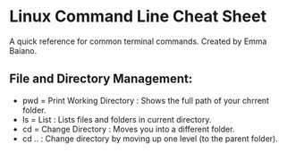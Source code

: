 # Linux Command Line Cheat Sheet

A quick reference for common terminal commands. Created by Emma Baiano.

## File and Directory Management:
- pwd = Print Working Directory : Shows the full path of your chrrent folder.
- ls = List : Lists files and folders in current directory.
- cd = Change Directory : Moves you into a different folder.
- cd .. : Change directory by moving up one level (to the parent folder).

